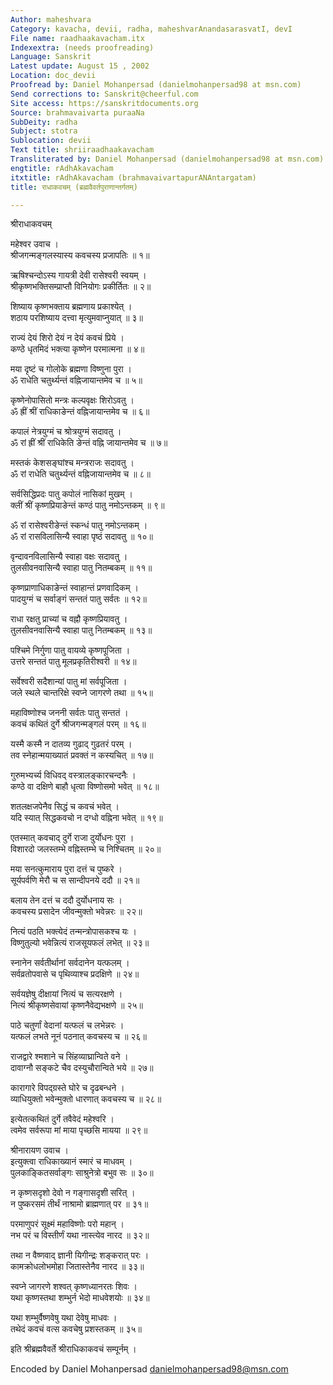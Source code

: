 ```yaml
---
Author: maheshvara
Category: kavacha, devii, radha, maheshvarAnandasarasvatI, devI
File name: raadhaakavacham.itx
Indexextra: (needs proofreading)
Language: Sanskrit
Latest update: August 15 , 2002
Location: doc_devii
Proofread by: Daniel Mohanpersad (danielmohanpersad98 at msn.com)
Send corrections to: Sanskrit@cheerful.com
Site access: https://sanskritdocuments.org
Source: brahmavaivarta puraaNa
SubDeity: radha
Subject: stotra
Sublocation: devii
Text title: shriiraadhaakavacham
Transliterated by: Daniel Mohanpersad (danielmohanpersad98 at msn.com)
engtitle: rAdhAkavacham
itxtitle: rAdhAkavacham (brahmavaivartapurANAntargatam)
title: राधाकवचम् (ब्रह्मवैवर्तपुराणान्तर्गतम्)

---
```

  
 श्रीराधाकवचम्   
  
महेश्वर उवाच ।  
श्रीजगन्मङ्गलस्यास्य कवचस्य प्रजापतिः ॥ १॥  
  
ऋषिश्चन्दोऽस्य गायत्री देवी रासेश्वरी स्वयम् ।  
श्रीकृष्णभक्तिसम्प्राप्तौ विनियोगः प्रकीर्तितः ॥ २॥  
  
शिष्याय कृष्णभक्ताय ब्रह्मणाय प्रकाश्येत् ।  
शठाय परशिष्याय दत्त्वा मृत्युमवाप्नुयात् ॥ ३॥  
  
राज्यं देयं शिरो देयं न देयं कवचं प्रिये ।  
कण्ठे धृतमिदं भक्त्या कृष्णेन परमात्मना ॥ ४॥  
  
मया दृष्टं च गोलोके ब्रह्मणा विष्णुना पुरा ।  
ॐ राधेति चतुर्थ्यन्तं वह्निजायान्तमेव च ॥ ५॥  
  
कृष्णेनोपासितो मन्त्रः कल्पवृक्षः शिरोऽवतु ।  
ॐ ह्रीं श्रीं राधिकाङेन्तं वह्निजायान्तमेव च ॥ ६॥  
  
कपालं नेत्रयुग्मं च श्रोत्रयुग्मं सदावतु ।  
ॐ रां ह्रीं श्रीं राधिकेति ङेन्तं वह्नि जायान्तमेव च ॥ ७॥  
  
मस्तकं केशसङ्घांश्च मन्त्रराजः सदावतु ।  
ॐ रां राधेति चतुर्थ्यन्तं वह्निजायान्तमेव च ॥ ८॥  
  
सर्वसिद्धिप्रदः पातु कपोलं नासिकां मुखम् ।  
क्लीं श्रीं कृष्णप्रियाङेन्तं कण्ठं पातु नमोऽन्तकम् ॥ ९॥  
  
ॐ रां रासेश्वरीङेन्तं स्कन्धं पातु नमोऽन्तकम् ।  
ॐ रां रासविलासिन्यै स्वाहा पृष्ठं सदावतु ॥ १०॥  
  
वृन्दावनविलासिन्यै स्वाहा वक्षः सदावतु ।  
तुलसीवनवासिन्यै स्वाहा पातु नितम्बकम् ॥ ११॥  
  
कृष्णप्राणाधिकाङेन्तं स्वाहान्तं प्रणवादिकम् ।  
पादयुग्मं च सर्वाङ्गं सन्ततं पातु सर्वतः ॥ १२॥  
  
राधा रक्षतु प्राच्यां च वह्नौ कृष्णप्रियावतु ।  
तुलसीवनवासिन्यै स्वाहा पातु नितम्बकम् ॥ १३॥  
  
पश्चिमे निर्गुणा पातु वायव्ये कृष्णपूजिता ।  
उत्तरे सन्ततं पातु मूलप्रकृतिरीश्वरी ॥ १४॥  
  
सर्वेश्वरी सदैशान्यां पातु मां सर्वपूजिता ।  
जले स्थले चान्तरिक्षे स्वप्ने जागरणे तथा ॥ १५॥  
  
महाविष्णोश्च जननी सर्वतः पातु सन्ततं ।  
कवचं कथितं दुर्गे श्रीजगन्मङ्गलं परम् ॥ १६॥  
  
यस्मै कस्मै न दातव्य गुढाद् गुढतरं परम् ।  
तव स्नेहान्मयाख्यातं प्रवक्तं न कस्यचित् ॥ १७॥  
  
गुरुमभ्यर्च्य विधिवद् वस्त्रालङ्कारचन्दनैः ।  
कण्ठे वा दक्षिणे बाहौ धृत्वा विष्णोसमो भवेत् ॥ १८॥  
  
शतलक्षजपेनैव सिद्धं च कवचं भवेत् ।  
यदि स्यात् सिद्धकवचो न दग्धो वह्निना भवेत् ॥ १९॥  
  
एतस्मात् कवचाद् दुर्गे राजा दुर्योधनः पुरा ।  
विशारदो जलस्तम्भे वह्निस्तम्भे च निश्चितम् ॥ २०॥  
  
मया सनत्कुमाराय पुरा दत्तं च पुष्करे ।  
सूर्यपर्वणि मेरौ च स सान्दीपनये ददौ ॥ २१॥  
  
बलाय तेन दत्तं च ददौ दुर्योधनाय सः ।  
कवचस्य प्रसादेन जीवन्मुक्तो भवेन्नरः ॥ २२॥  
  
नित्यं पठति भक्त्येदं तन्मन्त्रोपासकश्च यः ।  
विष्णुतुल्यो भवेन्नित्यं राजसूयफलं लभेत् ॥ २३॥  
  
स्नानेन सर्वतीर्थानां सर्वदानेन यत्फलम् ।  
सर्वव्रतोपवासे च पृथिव्याश्च प्रदक्षिणे ॥ २४॥  
  
सर्वयज्ञेषु दीक्षायां नित्यं च सत्यरक्षणे ।  
नित्यं श्रीकृष्णसेवायां कृष्णनैवेद्यभक्षणे ॥ २५॥  
  
पाठे चतुर्णां वेदानां यत्फलं च लभेन्नरः ।  
यत्फलं लभते नूनं पठनात् कवचस्य च ॥ २६॥  
  
राजद्वारे श्मशाने च सिंहव्याघ्रान्विते वने ।  
दावाग्नौ सङ्कटे चैव दस्युचौरान्विते भये ॥ २७॥  
  
कारागारे विपद्ग्रस्ते घोरे च दृढबन्धने ।  
व्याधियुक्तो भवेन्मुक्तो धारणात् कवचस्य च ॥ २८॥  
  
इत्येतत्कथितं दुर्गे तवैवेदं महेश्वरि ।  
त्वमेव सर्वरूपा मां माया पृच्छसि मायया ॥ २९॥  
  
श्रीनारायण उवाच ।  
इत्युक्त्वा राधिकाख्यानं स्मारं च माधवम् ।  
पुलकाङ्कितसर्वाङ्गः साश्रुनेत्रो बभुव सः ॥ ३०॥  
  
न कृष्णसदृशो देवो न गङ्गासदृशी सरित् ।  
न पुष्करसमं तीर्थं नाश्रामो ब्राह्मणात् पर ॥ ३१॥  
  
परमाणुपरं सूक्ष्मं महाविष्णोः परो महान् ।  
नभ परं च विस्तीर्णं यथा नास्त्येव नारद ॥ ३२॥  
  
तथा न वैष्णवाद् ज्ञानी यिगीन्द्रः शङ्करात् परः ।  
कामक्रोधलोभमोहा जितास्तेनैव नारद ॥ ३३॥  
  
स्वप्ने जागरणे शश्वत् कृष्णध्यानरतः शिवः ।  
यथा कृष्णस्तथा शम्भुर्न भेदो माधवेशयोः ॥ ३४॥  
  
यथा शम्भुर्वैष्णवेषु यथा देवेषु माधवः ।  
तथेदं कवचं वत्स कवचेषु प्रशस्तकम् ॥ ३५॥  
  
इति श्रीब्रह्मवैवर्ते श्रीराधिकाकवचं सम्पूर्नम् ।  
  
  
  
Encoded by Daniel Mohanpersad danielmohanpersad98@msn.com  
  
